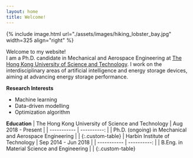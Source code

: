 ```yaml
---
layout: home
title: Welcome!
---
```


{% include image.html url="./assets/images/hiking_lobster_bay.jpg" width=325 align="right" %}

Welcome to my website!  
I am a Ph.D. candidate in Mechanical and Aerospace Engineering at [The Hong Kong University of Science and Technology](https://hkust.edu.hk/home). I work on the interdisciplinary areas of artificial intelligence and energy storage devices, aiming at advancing energy storage performance.

**Research Interests**
 - Machine learning
 - Data-driven modelling
 - Optimization algorithm

**Education**
| The Hong Kong University of Science and Technology | Aug 2018 - Present |
| ----------- | ----------: |
| Ph.D. (ongoing) in Mechanical and Aerospace Engineering |  |
{:.custom-table}
| Harbin Institute of Technology | Sep 2014 - Jun 2018 |
| ----------- | ----------: |
| B.Eng. in Material Science and Engineering |  |
{:.custom-table}

